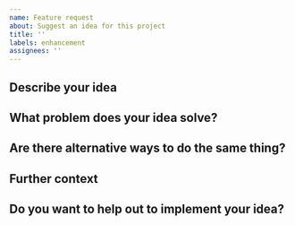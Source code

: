 ```yaml
---
name: Feature request
about: Suggest an idea for this project
title: ''
labels: enhancement
assignees: ''
---
```


<!-- Please do not talk about security concerns here. Go to https://hackerone.com/github to report security concerns. -->

## Describe your idea

## What problem does your idea solve?

## Are there alternative ways to do the same thing?

## Further context

<!-- If helpful please provide screenshots, logs, links to other related issues. -->

## Do you want to help out to implement your idea?

